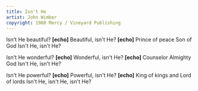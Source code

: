 ```yaml
---
title: Isn't He
artist: John Wimber
copyright: 1980 Mercy / Vineyard Publishing
---
```


Isn't He beautiful?    <strong>[echo]</strong>
Beautiful, isn't He?    <strong>[echo]</strong>
Prince of peace
Son of God
Isn't He, isn't He?

Isn't He wonderful?    <strong>[echo]</strong>
Wonderful, isn't He?    <strong>[echo]</strong>
Counselor
Almighty God
Isn't He, isn't He?

Isn't He powerful?    <strong>[echo]</strong>
Powerful, isn't He?    <strong>[echo]</strong>
King of kings
and Lord of lords
Isn't He, isn't He, isn't He?



















